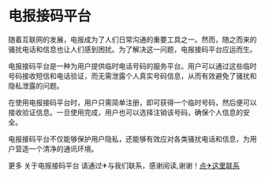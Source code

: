 # 电报接码平台

随着互联网的发展，电报成为了人们日常沟通的重要工具之一。然而，随之而来的骚扰电话和信息也让人们感到困扰。为了解决这一问题，电报接码平台应运而生。

电报接码平台是一种为用户提供临时电话号码的服务平台。用户可以通过这些临时号码接收短信和电话验证，而无需泄露个人真实号码信息，从而有效避免了骚扰和隐私泄露的问题。

在使用电报接码平台时，用户只需简单注册，即可获得一个临时号码，然后便可以接收验证信息。一旦使用完成，用户也可以选择注销该号码，确保个人信息的安全。

电报接码平台不仅能够保护用户隐私，还能够有效应对各类骚扰电话和信息，为用户营造一个清净的通讯环境。

更多 关于电报接码平台 请通过✈与我们联系，感谢阅读,谢谢！[点✈这里联系](https://c.k02.cc)